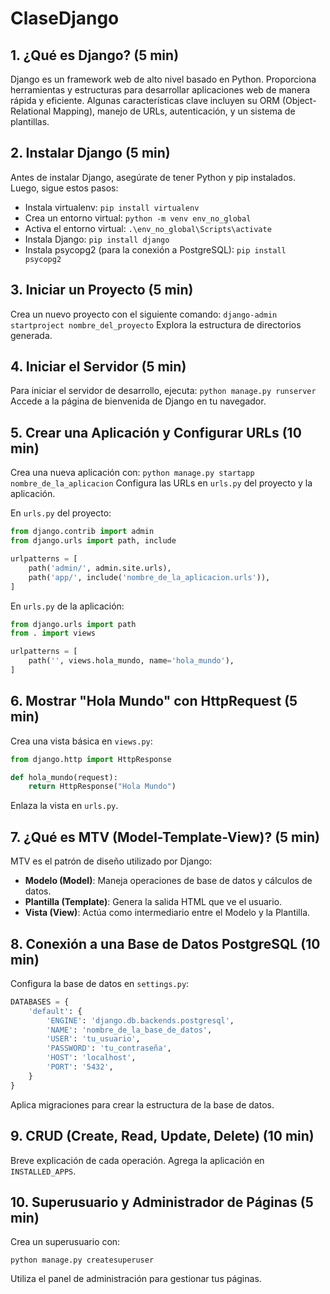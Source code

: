 # ClaseDjango

## 1. ¿Qué es Django? (5 min)
Django es un framework web de alto nivel basado en Python. Proporciona herramientas y estructuras para desarrollar aplicaciones web de manera rápida y eficiente. Algunas características clave incluyen su ORM (Object-Relational Mapping), manejo de URLs, autenticación, y un sistema de plantillas.

## 2. Instalar Django (5 min)
Antes de instalar Django, asegúrate de tener Python y pip instalados. Luego, sigue estos pasos:
- Instala virtualenv: `pip install virtualenv`
- Crea un entorno virtual: `python -m venv env_no_global`
- Activa el entorno virtual: `.\env_no_global\Scripts\activate`
- Instala Django: `pip install django`
- Instala psycopg2 (para la conexión a PostgreSQL): `pip install psycopg2`

## 3. Iniciar un Proyecto (5 min)
Crea un nuevo proyecto con el siguiente comando:
`django-admin startproject nombre_del_proyecto`
Explora la estructura de directorios generada.

## 4. Iniciar el Servidor (5 min)
Para iniciar el servidor de desarrollo, ejecuta:
`python manage.py runserver`
Accede a la página de bienvenida de Django en tu navegador.

## 5. Crear una Aplicación y Configurar URLs (10 min)
Crea una nueva aplicación con:
`python manage.py startapp nombre_de_la_aplicacion`
Configura las URLs en `urls.py` del proyecto y la aplicación.

En `urls.py` del proyecto:
```python
from django.contrib import admin
from django.urls import path, include

urlpatterns = [
    path('admin/', admin.site.urls),
    path('app/', include('nombre_de_la_aplicacion.urls')),
]
```

En `urls.py` de la aplicación:
```python
from django.urls import path
from . import views

urlpatterns = [
    path('', views.hola_mundo, name='hola_mundo'),
]
```

## 6. Mostrar "Hola Mundo" con HttpRequest (5 min)
Crea una vista básica en `views.py`:
```python
from django.http import HttpResponse

def hola_mundo(request):
    return HttpResponse("Hola Mundo")
```
Enlaza la vista en `urls.py`.

## 7. ¿Qué es MTV (Model-Template-View)? (5 min)
MTV es el patrón de diseño utilizado por Django:
- **Modelo (Model)**: Maneja operaciones de base de datos y cálculos de datos.
- **Plantilla (Template)**: Genera la salida HTML que ve el usuario.
- **Vista (View)**: Actúa como intermediario entre el Modelo y la Plantilla.

## 8. Conexión a una Base de Datos PostgreSQL (10 min)
Configura la base de datos en `settings.py`:
```python
DATABASES = {
    'default': {
        'ENGINE': 'django.db.backends.postgresql',
        'NAME': 'nombre_de_la_base_de_datos',
        'USER': 'tu_usuario',
        'PASSWORD': 'tu_contraseña',
        'HOST': 'localhost',
        'PORT': '5432',
    }
}
```
Aplica migraciones para crear la estructura de la base de datos.

## 9. CRUD (Create, Read, Update, Delete) (10 min)
Breve explicación de cada operación. Agrega la aplicación en `INSTALLED_APPS`.

## 10. Superusuario y Administrador de Páginas (5 min)
Crea un superusuario con:
```
python manage.py createsuperuser
```
Utiliza el panel de administración para gestionar tus páginas.
```
